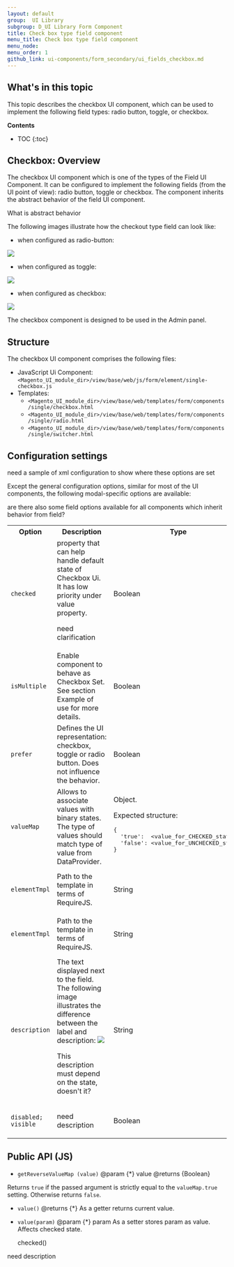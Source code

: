 ```yaml
---
layout: default
group:  UI Library
subgroup: D_UI Library Form Component
title: Check box type field component
menu_title: Check box type field component
menu_node:
menu_order: 1
github_link: ui-components/form_secondary/ui_fields_checkbox.md
---
```


<h2>What's in this topic</h2>

This topic describes the checkbox UI component, which can be used to implement the following field types: radio button, toggle, or checkbox.

**Contents**

- TOC
{:toc}

## Checkbox: Overview

The checkbox UI component which is one of the types of the Field UI Component. It can be configured to implement the following fields (from the UI point of view): radio button, toggle or checkbox. The component inherits the abstract behavior of the field UI component.

<p class="q">What is abstract behavior</p>

The following images illustrate how the checkout type field can look like:

- when configured as radio-button:

<img src="{{site.baseurl}}common/images/ui_checkbox_radio.png">

- when configured as toggle:

<img src="{{site.baseurl}}common/images/ui_checkbox_toggle.png">

- when configured as checkbox:

<img src="{{site.baseurl}}common/images/ui_checkbox_checkbox.png">

The checkbox component is designed to be used in the Admin panel. 

## Structure
The checkbox UI component comprises the following files:

- JavaScript Ui Component: `<Magento_UI_module_dir>/view/base/web/js/form/element/single-checkbox.js`
- Templates:
	- `<Magento_UI_module_dir>/view/base/web/templates/form/components/single/checkbox.html`
	- `<Magento_UI_module_dir>/view/base/web/templates/form/components/single/radio.html`
	- `<Magento_UI_module_dir>/view/base/web/templates/form/components/single/switcher.html`

## Configuration settings

<p class="q">need a sample of xml configuration to show where these options are set</p>

Except the general configuration options, similar for most of the UI components, the following modal-specific options are available:

<p class="q">are there also some field options available for all components which inherit behavior from field?</p>

<table>
  <tr>
    <th>Option</th>
    <th>Description</th>
    <th>Type</th>
    <th>Required?</th>
    <th>Default</th>
  </tr>
  <tr>
    <td><code>checked</code></td>
    <td>property that can help handle default state of Checkbox Ui. It has low priority under value property. <p class="q">need clarification</p></td>
    <td>Boolean</td>
    <td><p>required?</p></td>
    <td><code>false</code></td>
  </tr>
  <tr>
    <td><code>isMultiple</code></td>
    <td>Enable component to behave as Checkbox Set. See section Example of use for more details.</td>
    <td>Boolean</td>
    <td><p>required?</p></td>
    <td><code>false</code></td>
  </tr>
  <tr>
    <td><code>prefer</code></td>
    <td>Defines the UI representation: checkbox, toggle or radio button. Does not influence the behavior.</td>
    <td>Boolean</td>
    <td><p>required?</p></td>
    <td><code>checkbox</code></td>
  </tr>
  <tr>
    <td><code>valueMap</code></td>
    <td>Allows to associate values with binary states. The type of values should match type of value from DataProvider.</td>
    <td>Object.

Expected structure:
<pre>
{
  'true':  &lt;value_for_CHECKED_state&gt;,
  'false': &lt;value_for_UNCHECKED_state&gt;
}
</pre>
</td>
    <td><p>required?</p></td>
    <td><code>{}</code></td>
  </tr>
  <tr>
    <td><code>elementTmpl</code></td>
    <td>Path to the template in terms of RequireJS.</td>
    <td>String</td>
    <td><p>required?</p></td>
    <td>%depends on how the <code>prefer</code> option is configured%</td>
  </tr>
  <tr>
    <td><code>elementTmpl</code></td>
    <td>Path to the template in terms of RequireJS.</td>
    <td>String</td>
    <td><p>required?</p></td>
    <td>%depends on how the <code>prefer</code> option is configured%</td>
  </tr>
  <tr>
    <td><code>description</code></td>
    <td>The text displayed next to the field. The following image illustrates the difference between the label and description:
<img src="{{base.url}}common/images/ui_checkbox_desc.png">
<p class="q">This description must depend on the state, doesn't it?</p>
</td>
    <td>String</td>
    <td><p>required?</p></td>
    <td>''</td>
  </tr>
  <tr>
    <td><code>disabled; visible</code></td>
    <td><p class="q">need description</p></td>
    <td>Boolean</td>
    <td><p>required?</p></td>
    <td>?</td>
  </tr>
</table>

## Public API (JS)

- `getReverseValueMap (value)`
    @param {*} value
    @returns {Boolean}

Returns `true` if the passed argument is strictly equal to the `valueMap.true` setting. Otherwise returns `false`.

- `value()`
    @returns {*}
As a getter returns current value.

- `value(param)`
    @param {*} param
As a setter stores param as value. Affects checked state.

    checked()
<p class="q">need description</p>